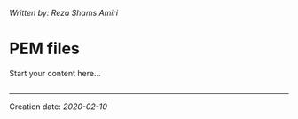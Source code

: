 _Written by: Reza Shams Amiri_
# PEM files

Start your content here...

``` sh
```

* * *
Creation date: _2020-02-10_
